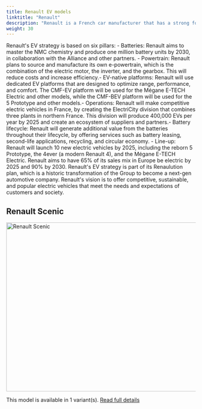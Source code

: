 ```yaml
---
title: Renault EV models
linktitle: "Renault"
description: "Renault is a French car manufacturer that has a strong focus on electric vehicles (EVs). Renault has been a pioneer in the EV market since it launched the first mass-produced electric car, the ZOE, in 2012."
weight: 30
---
```

Renault's EV strategy is based on six pillars: - Batteries: Renault aims to master the NMC chemistry and produce one million battery units by 2030, in collaboration with the Alliance and other partners. -  Powertrain: Renault plans to source and manufacture its own e-powertrain, which is the combination of the electric motor, the inverter, and the gearbox. This will reduce costs and increase efficiency.- EV-native platforms: Renault will use dedicated EV platforms that are designed to optimize range, performance, and comfort. The CMF-EV platform will be used for the Mégane E-TECH Electric and other models, while the CMF-BEV platform will be used for the 5 Prototype and other models.- Operations: Renault will make competitive electric vehicles in France, by creating the ElectriCity division that combines three plants in northern France. This division will produce 400,000 EVs per year by 2025 and create an ecosystem of suppliers and partners.- Battery lifecycle: Renault will generate additional value from the batteries throughout their lifecycle, by offering services such as battery leasing, second-life applications, recycling, and circular economy. - Line-up: Renault will launch 10 new electric vehicles by 2025, including the reborn 5 Prototype, the 4ever (a modern Renault 4), and the Mégane E-TECH Electric. Renault aims to have 65% of its sales mix in Europe be electric by 2025 and 90% by 2030. Renault's EV strategy is part of its Renaulution plan, which is a historic transformation of the Group to become a next-gen automotive company. Renault's vision is to offer competitive, sustainable, and popular electric vehicles that meet the needs and expectations of customers and society.


## Renault Scenic

<a href="scenic"><img src="https://media.evkx.net/multimedia/models/renault/scenic/scenic_e-tech_electric_high_range/main_1_st.jpg" width="800" height="450" alt="Renault Scenic" ></a>

This model is available in 1 variant(s). 
[Read full details](scenic/)
